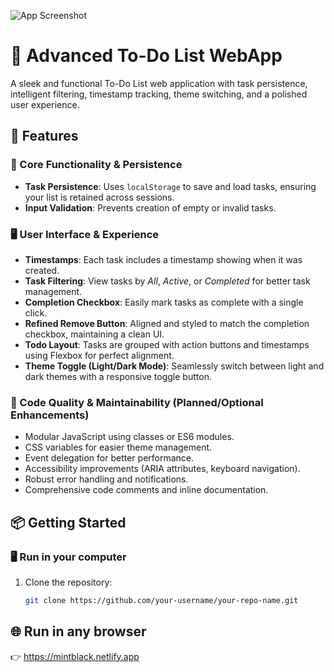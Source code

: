 ![App Screenshot](https://drive.google.com/uc?id=1qozWFEE9HX7vMhDL_8VipiVyZo04THqr)
# 📝 Advanced To-Do List WebApp

A sleek and functional To-Do List web application with task persistence, intelligent filtering, timestamp tracking, theme switching, and a polished user experience.

## 🚀 Features

### 🔐 Core Functionality & Persistence
- **Task Persistence**: Uses `localStorage` to save and load tasks, ensuring your list is retained across sessions.
- **Input Validation**: Prevents creation of empty or invalid tasks.

### 🖥️ User Interface & Experience
- **Timestamps**: Each task includes a timestamp showing when it was created.
- **Task Filtering**: View tasks by _All_, _Active_, or _Completed_ for better task management.
- **Completion Checkbox**: Easily mark tasks as complete with a single click.
- **Refined Remove Button**: Aligned and styled to match the completion checkbox, maintaining a clean UI.
- **Todo Layout**: Tasks are grouped with action buttons and timestamps using Flexbox for perfect alignment.
- **Theme Toggle (Light/Dark Mode)**: Seamlessly switch between light and dark themes with a responsive toggle button.

### 🧰 Code Quality & Maintainability (Planned/Optional Enhancements)
- Modular JavaScript using classes or ES6 modules.
- CSS variables for easier theme management.
- Event delegation for better performance.
- Accessibility improvements (ARIA attributes, keyboard navigation).
- Robust error handling and notifications.
- Comprehensive code comments and inline documentation.


## 📦 Getting Started

### 🖥️ Run in your computer
1. Clone the repository:

   ```bash
   git clone https://github.com/your-username/your-repo-name.git
## 🌐 Run in any browser
👉 https://mintblack.netlify.app


